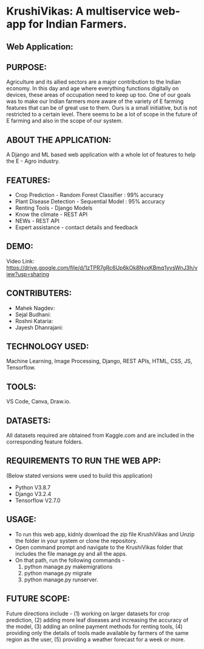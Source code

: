# KrushiVikas: A multiservice web-app for Indian Farmers. 
## Web Application: 

## PURPOSE:

Agriculture and its allied sectors are a major contribution to the Indian economy. In this day and age where everything functions digitally on devices, these areas of occupation need to keep up too. One of our goals was to make our Indian farmers more aware of the variety of E farming features that can be of great use to them. Ours is a small initiative, but is not restricted to a certain level. There seems to be a lot of scope in the future of E farming and also in the scope of our system.

## ABOUT THE APPLICATION:

A Django and ML based web application with a whole lot of features to help the E - Agro industry.

## FEATURES:

- Crop Prediction - Random Forest Classifier : 99% accuracy
- Plant Disease Detection - Sequential Model : 95% accuracy
- Renting Tools - Django Models
- Know the climate - REST API
- NEWs - REST API
- Expert assistance - contact details and feedback

## DEMO:

Video Link: https://drive.google.com/file/d/1zTPR7gRc6Up6kOk8NvxKBmq1yvsWnJ3h/view?usp=sharing

## CONTRIBUTERS:

- Mahek Nagdev:
- Sejal Budhani:
- Roshni Kataria:
- Jayesh Dhanrajani:

## TECHNOLOGY USED:

Machine Learning,
Image Processing,
Django, REST APIs,
HTML, CSS, JS,
Tensorflow.

## TOOLS:

VS Code,
Canva,
Draw.io.

## DATASETS:

All datasets required are obtained from Kaggle.com and are included in the corresponding feature folders. 

## REQUIREMENTS TO RUN THE WEB APP:

(Below stated versions were used to build this application)
- Python V3.8.7
- Django V3.2.4
- Tensorflow V2.7.0

## USAGE:

- To run this web app, kidnly download the zip file KrushiVikas and Unzip the folder in your system or clone the repository.
- Open command prompt and navigate to the KrushiVikas folder that includes the file manage.py and all the apps.
- On that path, run the following commands - 
  1. python manage.py makemigrations
  2. python manage.py migrate
  3. python manage.py runserver.

## FUTURE SCOPE:

Future directions include - 
(1) working on larger datasets for crop prediction, 
(2) adding more leaf diseases and increasing the accuracy of the model, 
(3) adding an online payment methods for renting tools, 
(4) providing only the details of tools made available by farmers of the same region as the user, 
(5) providing a weather forecast for a week or more.

